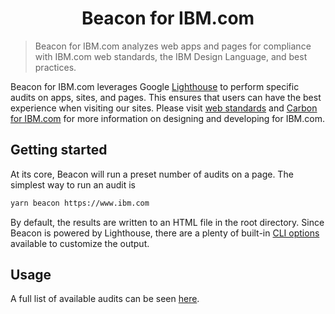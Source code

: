 <h1 align="center">
  Beacon for IBM.com
</h1>

> Beacon for IBM.com analyzes web apps and pages for compliance with IBM.com web
> standards, the IBM Design Language, and best practices.

Beacon for IBM.com leverages Google
[Lighthouse](https://github.com/GoogleChrome/lighthouse) to perform specific
audits on apps, sites, and pages. This ensures that users can have the best
experience when visiting our sites. Please visit
[web standards](https://www.ibm.com/standards/web/) and
[Carbon for IBM.com](https://www.ibm.com/standards/web/carbon-for-ibm-dotcom/)
for more information on designing and developing for IBM.com.

## Getting started

At its core, Beacon will run a preset number of audits on a page. The simplest
way to run an audit is

```bash
yarn beacon https://www.ibm.com
```

By default, the results are written to an HTML file in the root directory. Since
Beacon is powered by Lighthouse, there are a plenty of built-in
[CLI options](https://github.com/GoogleChrome/lighthouse#cli-options) available
to customize the output.

## Usage

A full list of available audits can be seen
[here](https://ibm.github.io/beacon-for-ibm-dotcom/).
